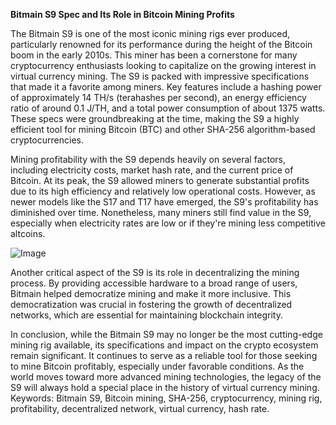 **Bitmain S9 Spec and Its Role in Bitcoin Mining Profits**

The Bitmain S9 is one of the most iconic mining rigs ever produced, particularly renowned for its performance during the height of the Bitcoin boom in the early 2010s. This miner has been a cornerstone for many cryptocurrency enthusiasts looking to capitalize on the growing interest in virtual currency mining. The S9 is packed with impressive specifications that made it a favorite among miners. Key features include a hashing power of approximately 14 TH/s (terahashes per second), an energy efficiency ratio of around 0.1 J/TH, and a total power consumption of about 1375 watts. These specs were groundbreaking at the time, making the S9 a highly efficient tool for mining Bitcoin (BTC) and other SHA-256 algorithm-based cryptocurrencies.

Mining profitability with the S9 depends heavily on several factors, including electricity costs, market hash rate, and the current price of Bitcoin. At its peak, the S9 allowed miners to generate substantial profits due to its high efficiency and relatively low operational costs. However, as newer models like the S17 and T17 have emerged, the S9's profitability has diminished over time. Nonetheless, many miners still find value in the S9, especially when electricity rates are low or if they're mining less competitive altcoins.

![Image](https://github.com/user-attachments/assets/b8266eee-691e-4ee1-99ef-bfa10d234fd4)

Another critical aspect of the S9 is its role in decentralizing the mining process. By providing accessible hardware to a broad range of users, Bitmain helped democratize mining and make it more inclusive. This democratization was crucial in fostering the growth of decentralized networks, which are essential for maintaining blockchain integrity.

In conclusion, while the Bitmain S9 may no longer be the most cutting-edge mining rig available, its specifications and impact on the crypto ecosystem remain significant. It continues to serve as a reliable tool for those seeking to mine Bitcoin profitably, especially under favorable conditions. As the world moves toward more advanced mining technologies, the legacy of the S9 will always hold a special place in the history of virtual currency mining. Keywords: Bitmain S9, Bitcoin mining, SHA-256, cryptocurrency, mining rig, profitability, decentralized network, virtual currency, hash rate.